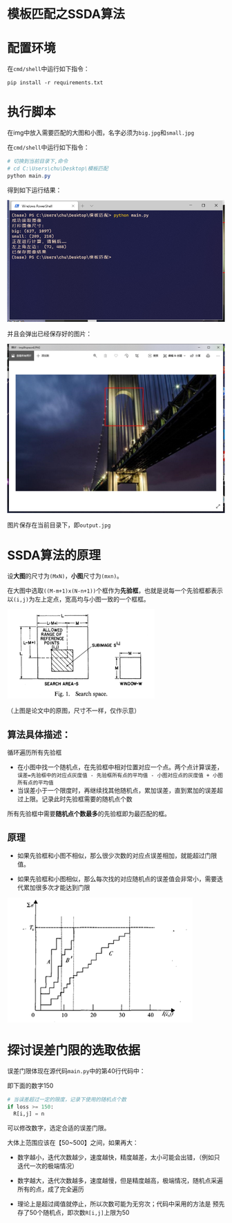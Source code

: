 # 模板匹配之SSDA算法

# 配置环境

在`cmd/shell`中运行如下指令：

```
pip install -r requirements.txt
```

# 执行脚本

在img中放入需要匹配的大图和小图，名字必须为`big.jpg`和`small.jpg`

在`cmd/shell`中运行如下指令：

```powershell
# 切换到当前目录下,命令
# cd C:\Users\chu\Desktop\模板匹配
python main.py
```

得到如下运行结果：

![image-20200611235323069](.mkimage/image-20200611235323069.png)

并且会弹出已经保存好的图片：

![image-20200611235357312](.mkimage/image-20200611235357312.png)

图片保存在当前目录下，即`output.jpg`

# SSDA算法的原理

设**大图**的尺寸为`(MxN)`，**小图**尺寸为`(mxn)`。

在大图中选取`((M-m+1)x(N-n+1))`个框作为**先验框**，也就是说每一个先验框都表示以`(i,j)`为左上定点，宽高均与小图一致的一个框框。

![image-20200612081116527](.mkimage/image-20200612081116527.png)

（上图是论文中的原图，尺寸不一样，仅作示意）

## 算法具体描述：

循环遍历所有先验框

* 在小图中找一个随机点，在先验框中相对位置对应一个点。两个点计算误差，`误差=先验框中的对应点灰度值 - 先验框所有点的平均值 - 小图对应点的灰度值 + 小图所有点的平均值`
* 当误差小于一个限度时，再继续找其他随机点，累加误差，直到累加的误差超过上限。记录此时先验框需要的随机点个数

所有先验框中需要**随机点个数最多**的先验框即为最匹配的框。

## 原理

* 如果先验框和小图不相似，那么很少次数的对应点误差相加，就能超过门限值。

* 如果先验框和小图相似，那么每次找的对应随机点的误差值会非常小，需要迭代累加很多次才能达到门限

![门限与随机点个数的关系](.mkimage/image-20200612082712103.png)



# 探讨误差门限的选取依据

误差门限体现在源代码`main.py`中的第40行代码中：

即下面的数字150

```python
# 当误差超过一定的限度，记录下使用的随机点个数
if loss >= 150: 
  R[i,j] = n
```

可以修改数字，选定合适的误差门限。

大体上范围应该在【50~500】之间，如果再大：

* 数字越小，迭代次数越少，速度越快，精度越差，太小可能会出错，（例如只迭代一次的极端情况）

* 数字越大，迭代次数越多，速度越慢，但是精度越高，极端情况，随机点采遍所有的点，成了完全遍历

  

* 理论上是超过阈值就停止，所以次数可能为无穷次；代码中采用的方法是 预先存了50个随机点，即次数`R[i,j]`上限为50


